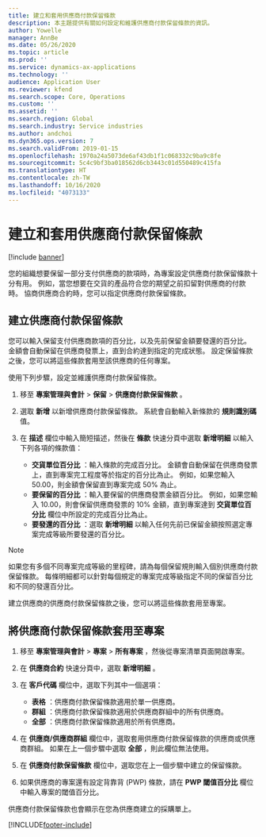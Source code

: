 ```yaml
---
title: 建立和套用供應商付款保留條款
description: 本主題提供有關如何設定和維護供應商付款保留條款的資訊。
author: Yowelle
manager: AnnBe
ms.date: 05/26/2020
ms.topic: article
ms.prod: ''
ms.service: dynamics-ax-applications
ms.technology: ''
audience: Application User
ms.reviewer: kfend
ms.search.scope: Core, Operations
ms.custom: ''
ms.assetid: ''
ms.search.region: Global
ms.search.industry: Service industries
ms.author: andchoi
ms.dyn365.ops.version: 7
ms.search.validFrom: 2019-01-15
ms.openlocfilehash: 1970a24a5073de6af43db1f1c068332c9ba9c8fe
ms.sourcegitcommit: 5c4c9bf3ba018562d6cb3443c01d550489c415fa
ms.translationtype: HT
ms.contentlocale: zh-TW
ms.lasthandoff: 10/16/2020
ms.locfileid: "4073133"
---
```

# <a name="create-and-apply-vendor-payment-retention-terms"></a>建立和套用供應商付款保留條款

[!include [banner](../includes/banner.md)] 

您的組織想要保留一部分支付供應商的款項時，為專案設定供應商付款保留條款十分有用。 例如，當您想要在交貨的產品符合您的期望之前扣留對供應商的付款時。 協商供應商合約時，您可以指定供應商付款保留條款。

## <a name="create-vendor-payment-retention-terms"></a>建立供應商付款保留條款

您可以輸入保留支付供應商款項的百分比，以及先前保留金額要發還的百分比。 金額會自動保留在供應商發票上，直到合約達到指定的完成狀態。 設定保留條款之後，您可以將這些條款套用至該供應商的任何專案。

使用下列步驟，設定並維護供應商付款保留條款。 

1. 移至 **專案管理與會計** > **保留** > **供應商付款保留條款** 。
2. 選取 **新增** 以新增供應商付款保留條款。 系統會自動輸入新條款的 **規則識別碼** 值。 
3. 在 **描述** 欄位中輸入簡短描述，然後在 **條款** 快速分頁中選取 **新增明細** 以輸入下列各項的條款值：

   - **交貨單位百分比** ：輸入條款的完成百分比。 金額會自動保留在供應商發票上，直到專案完工程度等於指定的百分比為止。 例如，如果您輸入 50.00，則金額會保留直到專案完成 50% 為止。
   - **要保留的百分比** ：輸入要保留的供應商發票金額百分比。 例如，如果您輸入 10.00，則會保留供應商發票的 10% 金額，直到專案達到 **交貨單位百分比** 欄位中所設定的完成百分比為止。
   - **要發還的百分比** ：選取 **新增明細** 以輸入任何先前已保留金額按照選定專案完成等級所要發還的百分比。

> [!NOTE]
> 如果您有多個不同專案完成等級的里程碑，請為每個保留規則輸入個別供應商付款保留條款。 每條明細都可以針對每個規定的專案完成等級指定不同的保留百分比和不同的發還百分比。

建立供應商的供應商付款保留條款之後，您可以將這些條款套用至專案。

## <a name="apply-vendor-retention-terms-to-a-project"></a>將供應商付款保留條款套用至專案

1. 移至 **專案管理與會計** > **專案** > **所有專案** ，然後從專案清單頁面開啟專案。
2. 在 **供應商合約** 快速分頁中，選取 **新增明細** 。
3. 在 **客戶代碼** 欄位中，選取下列其中一個選項： 

   - **表格** ：供應商付款保留條款適用於單一供應商。
   - **群組** ：供應商付款保留條款適用於供應商群組中的所有供應商。
   - **全部** ：供應商付款保留條款適用於所有供應商。

4. 在 **供應商/供應商群組** 欄位中，選取套用供應商付款保留條款的供應商或供應商群組。 如果在上一個步驟中選取 **全部** ，則此欄位無法使用。
5. 在 **供應商付款保留條款** 欄位中，選取您在上一個步驟中建立的保留條款。
6. 如果供應商的專案還有設定背靠背 (PWP) 條款，請在 **PWP 閾值百分比** 欄位中輸入專案的閾值百分比。

供應商付款保留條款也會顯示在您為供應商建立的採購單上。


[!INCLUDE[footer-include](../includes/footer-banner.md)]